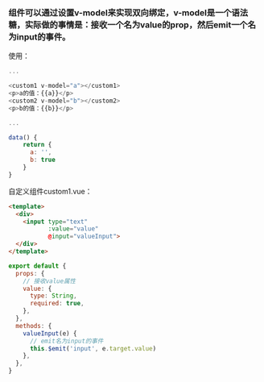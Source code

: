 ### 组件可以通过设置v-model来实现双向绑定，v-model是一个语法糖，实际做的事情是：接收一个名为value的prop，然后emit一个名为input的事件。
使用：  
```js
...

<custom1 v-model="a"></custom1>
<p>a的值：{{a}}</p>
<custom2 v-model="b"></custom2>
<p>b的值：{{b}}</p>

...

data() {
    return {
      a: '',
      b: true
    }
}
```
自定义组件custom1.vue：
```html
<template>
  <div>
    <input type="text"
           :value="value"
           @input="valueInput">
  </div>
</template>
```
```js
export default {
  props: {
    // 接收value属性
    value: {
      type: String,
      required: true,
    },
  },
  methods: {
    valueInput(e) {
      // emit名为input的事件
      this.$emit('input', e.target.value)
    },
  },
}
```